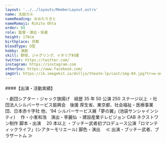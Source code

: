 ```yaml
---
layout: '../../layouts/MemberLayout.astro'
name: 太田力斗
nameReading: おおたりきと
nameRomaji: Rikito Ohta
order: 04
role: 監督・演出・役者
height: 178cm
birthplace: 京都
bloodType: O型
hobby: 演劇
skill: 野球、ジャグリング、イタリア料理
twitter: https://twitter.com/
instagram: https://instagram.com
otherSns: https://www.facebook.com/
imgUrl: https://ik.imagekit.io/dvlljo/theate-lp/cast/img-04.jpg?tr=w-auto
---
```


####【出演・活動実績】

・劇団シアター・ジャック旗揚げ　経歴 35 年 50 公演 250 ステージ以上
・社団法人シルバーサービス振興会　後援 厚生省、東京都、社会福祉・医療事業団、日本赤十字社 他、'94 シルバーサービス展「夢の翼」(池袋サンシャインシティ)　 作・小峯和浩　演出・李麗仙
・建設産業テレビジョン CAB ネクストワン制作 脚本・出演　 20 本以上
・ブッチー武者初プロデュース公演「ロマンティックライフ」(シアターモリエール) 脚色・演出　 ≪ 出演・ブッチー武者、ブラザートム ≫
